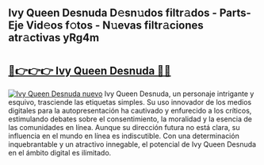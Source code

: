 ## Ivy Queen Desnuda D𝚎sn𝚞dos filtr𝚊dos - Parts-Eje Vid𝚎os f𝚘tos - N𝚞evas filtr𝚊ciones atr𝚊ctivas yRg4m

# <h2><a href="http://mb60h7.tromn.icu/?c=Ivy+Queen+Desnuda">🔗👉👉👉 Ivy Queen Desnuda 🔗🔗</a></h2>

[![Ivy Queen Desnuda nuevo](https://i.imgur.com/pEAQMta.gif)](http://mb60h7.tromn.icu/?c=Ivy+Queen+Desnuda)
Ivy Queen Desnuda, un personaje intrigante y esquivo, trasciende las etiquetas simples. Su uso innovador de los medios digitales para la autopresentación ha cautivado y enfurecido a los críticos, estimulando debates sobre el consentimiento, la moralidad y la esencia de las comunidades en línea. Aunque su dirección futura no está clara, su influencia en el mundo en línea es indiscutible. Con una determinación inquebrantable y un atractivo innegable, el potencial de Ivy Queen Desnuda en el ámbito digital es ilimitado.
